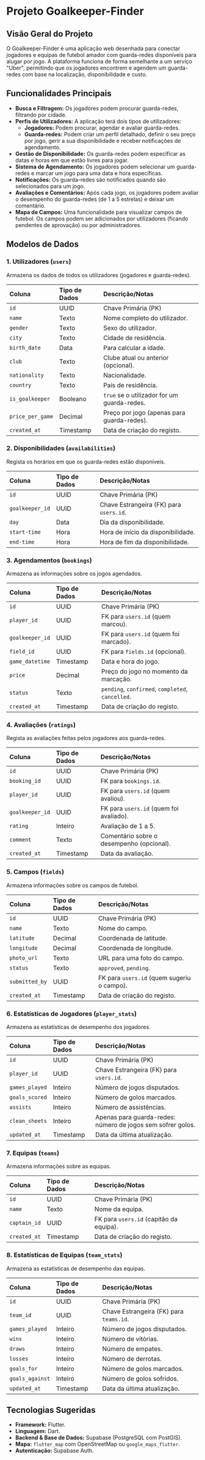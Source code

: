# Projeto Goalkeeper-Finder

## Visão Geral do Projeto
O Goalkeeper-Finder é uma aplicação web desenhada para conectar jogadores e equipas de futebol amador com guarda-redes disponíveis para alugar por jogo. A plataforma funciona de forma semelhante a um serviço "Uber", permitindo que os jogadores encontrem e agendem um guarda-redes com base na localização, disponibilidade e custo.

## Funcionalidades Principais
- **Busca e Filtragem:** Os jogadores podem procurar guarda-redes, filtrando por cidade.
- **Perfis de Utilizadores:** A aplicação terá dois tipos de utilizadores:
    - **Jogadores:** Podem procurar, agendar e avaliar guarda-redes.
    - **Guarda-redes:** Podem criar um perfil detalhado, definir o seu preço por jogo, gerir a sua disponibilidade e receber notificações de agendamento.
- **Gestão de Disponibilidade:** Os guarda-redes podem especificar as datas e horas em que estão livres para jogar.
- **Sistema de Agendamento:** Os jogadores podem selecionar um guarda-redes e marcar um jogo para uma data e hora específicas.
- **Notificações:** Os guarda-redes são notificados quando são selecionados para um jogo.
- **Avaliações e Comentários:** Após cada jogo, os jogadores podem avaliar o desempenho do guarda-redes (de 1 a 5 estrelas) e deixar um comentário.
- **Mapa de Campos:** Uma funcionalidade para visualizar campos de futebol. Os campos podem ser adicionados por utilizadores (ficando pendentes de aprovação) ou por administradores.

## Modelos de Dados

### 1. Utilizadores (`users`)
Armazena os dados de todos os utilizadores (jogadores e guarda-redes).

| Coluna | Tipo de Dados | Descrição/Notas |
| :--- | :--- | :--- |
| `id` | UUID | Chave Primária (PK) |
| `name` | Texto | Nome completo do utilizador. |
| `gender` | Texto | Sexo do utilizador. |
| `city` | Texto | Cidade de residência. |
| `birth_date` | Data | Para calcular a idade. |
| `club` | Texto | Clube atual ou anterior (opcional). |
| `nationality` | Texto | Nacionalidade. |
| `country` | Texto | País de residência. |
| `is_goalkeeper`| Booleano | `true` se o utilizador for um guarda-redes. |
| `price_per_game`| Decimal | Preço por jogo (apenas para guarda-redes). |
| `created_at` | Timestamp | Data de criação do registo. |

### 2. Disponibilidades (`availabilities`)
Regista os horários em que os guarda-redes estão disponíveis.

| Coluna | Tipo de Dados | Descrição/Notas |
| :--- | :--- | :--- |
| `id` | UUID | Chave Primária (PK) |
| `goalkeeper_id` | UUID | Chave Estrangeira (FK) para `users.id`. |
| `day` | Data | Dia da disponibilidade. |
| `start-time` | Hora | Hora de início da disponibilidade. |
| `end-time` | Hora | Hora de fim da disponibilidade. |

### 3. Agendamentos (`bookings`)
Armazena as informações sobre os jogos agendados.

| Coluna | Tipo de Dados | Descrição/Notas |
| :--- | :--- | :--- |
| `id` | UUID | Chave Primária (PK) |
| `player_id` | UUID | FK para `users.id` (quem marcou). |
| `goalkeeper_id` | UUID | FK para `users.id` (quem foi marcado). |
| `field_id` | UUID | FK para `fields.id` (opcional). |
| `game_datetime` | Timestamp | Data e hora do jogo. |
| `price` | Decimal | Preço do jogo no momento da marcação. |
| `status` | Texto | `pending`, `confirmed`, `completed`, `cancelled`. |
| `created_at` | Timestamp | Data de criação do registo. |

### 4. Avaliações (`ratings`)
Regista as avaliações feitas pelos jogadores aos guarda-redes.

| Coluna | Tipo de Dados | Descrição/Notas |
| :--- | :--- | :--- |
| `id` | UUID | Chave Primária (PK) |
| `booking_id` | UUID | FK para `bookings.id`. |
| `player_id` | UUID | FK para `users.id` (quem avaliou). |
| `goalkeeper_id` | UUID | FK para `users.id` (quem foi avaliado). |
| `rating` | Inteiro | Avaliação de 1 a 5. |
| `comment` | Texto | Comentário sobre o desempenho (opcional). |
| `created_at` | Timestamp | Data da avaliação. |

### 5. Campos (`fields`)
Armazena informações sobre os campos de futebol.

| Coluna | Tipo de Dados | Descrição/Notas |
| :--- | :--- | :--- |
| `id` | UUID | Chave Primária (PK) |
| `name` | Texto | Nome do campo. |
| `latitude` | Decimal | Coordenada de latitude. |
| `longitude` | Decimal | Coordenada de longitude. |
| `photo_url` | Texto | URL para uma foto do campo. |
| `status` | Texto | `approved`, `pending`. |
| `submitted_by` | UUID | FK para `users.id` (quem sugeriu o campo). |
| `created_at` | Timestamp | Data de criação do registo. |

### 6. Estatísticas de Jogadores (`player_stats`)
Armazena as estatísticas de desempenho dos jogadores.

| Coluna | Tipo de Dados | Descrição/Notas |
| :--- | :--- | :--- |
| `id` | UUID | Chave Primária (PK) |
| `player_id` | UUID | Chave Estrangeira (FK) para `users.id`. |
| `games_played` | Inteiro | Número de jogos disputados. |
| `goals_scored` | Inteiro | Número de golos marcados. |
| `assists` | Inteiro | Número de assistências. |
| `clean_sheets` | Inteiro | Apenas para guarda-redes: número de jogos sem sofrer golos. |
| `updated_at` | Timestamp | Data da última atualização. |

### 7. Equipas (`teams`)
Armazena informações sobre as equipas.

| Coluna | Tipo de Dados | Descrição/Notas |
| :--- | :--- | :--- |
| `id` | UUID | Chave Primária (PK) |
| `name` | Texto | Nome da equipa. |
| `captain_id` | UUID | FK para `users.id` (capitão da equipa). |
| `created_at` | Timestamp | Data de criação do registo. |

### 8. Estatísticas de Equipas (`team_stats`)
Armazena as estatísticas de desempenho das equipas.

| Coluna | Tipo de Dados | Descrição/Notas |
| :--- | :--- | :--- |
| `id` | UUID | Chave Primária (PK) |
| `team_id` | UUID | Chave Estrangeira (FK) para `teams.id`. |
| `games_played` | Inteiro | Número de jogos disputados. |
| `wins` | Inteiro | Número de vitórias. |
| `draws` | Inteiro | Número de empates. |
| `losses` | Inteiro | Número de derrotas. |
| `goals_for` | Inteiro | Número de golos marcados. |
| `goals_against` | Inteiro | Número de golos sofridos. |
| `updated_at` | Timestamp | Data da última atualização. |

## Tecnologias Sugeridas
- **Framework:** Flutter.
- **Linguagem:** Dart.
- **Backend & Base de Dados:** Supabase (PostgreSQL com PostGIS).
- **Mapa:** `flutter_map` com OpenStreetMap ou `google_maps_flutter`.
- **Autenticação:** Supabase Auth.
